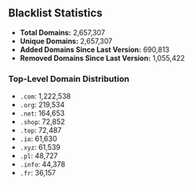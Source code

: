 ## Blacklist Statistics

- **Total Domains:** 2,657,307
- **Unique Domains:** 2,657,307
- **Added Domains Since Last Version:** 690,813
- **Removed Domains Since Last Version:** 1,055,422

### Top-Level Domain Distribution

-  `.com`: 1,222,538
-  `.org`: 219,534
-  `.net`: 164,653
-  `.shop`: 72,852
-  `.top`: 72,487
-  `.io`: 61,630
-  `.xyz`: 61,539
-  `.pl`: 48,727
-  `.info`: 44,378
-  `.fr`: 36,157
